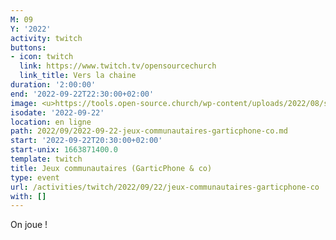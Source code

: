 ```yaml
---
M: 09
Y: '2022'
activity: twitch
buttons:
- icon: twitch
  link: https://www.twitch.tv/opensourcechurch
  link_title: Vers la chaine
duration: '2:00:00'
end: '2022-09-22T22:30:00+02:00'
image: <u>https://tools.open-source.church/wp-content/uploads/2022/08/samantha-gades-LA6XfeVI5_c-unsplash-scaled.jpg</u>
isodate: '2022-09-22'
location: en ligne
path: 2022/09/2022-09-22-jeux-communautaires-garticphone-co.md
start: '2022-09-22T20:30:00+02:00'
start-unix: 1663871400.0
template: twitch
title: Jeux communautaires (GarticPhone & co)
type: event
url: /activities/twitch/2022/09/22/jeux-communautaires-garticphone-co
with: []
---
```

On joue !